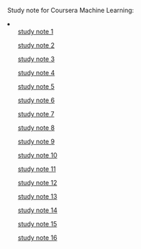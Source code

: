 Study note for Coursera Machine Learning:

<li>
	<ul><a href="https://xiongfeng-jin.github.io/Coursera-Machine-Learning/Study%20Note%201.html">study note 1</a></ul>
	<ul><a href="https://xiongfeng-jin.github.io/Coursera-Machine-Learning/Study%20Note%202.html">study note 2</a></ul>
	<ul><a href="https://xiongfeng-jin.github.io/Coursera-Machine-Learning/Study%20Note%203.html">study note 3</a></ul>
	<ul><a href="https://xiongfeng-jin.github.io/Coursera-Machine-Learning/Study%20Note%204.html">study note 4</a></ul>
	<ul><a href="https://xiongfeng-jin.github.io/Coursera-Machine-Learning/Study%20Note%205.html">study note 5</a></ul>
	<ul><a href="https://xiongfeng-jin.github.io/Coursera-Machine-Learning/Study%20Note%206.html">study note 6</a></ul>
	<ul><a href="https://xiongfeng-jin.github.io/Coursera-Machine-Learning/Study%20Note%207.html">study note 7</a></ul>
	<ul><a href="https://xiongfeng-jin.github.io/Coursera-Machine-Learning/Study%20Note%208.html">study note 8</a></ul>
	<ul><a href="https://xiongfeng-jin.github.io/Coursera-Machine-Learning/Study%20Note%209.html">study note 9</a></ul>
	<ul><a href="https://xiongfeng-jin.github.io/Coursera-Machine-Learning/Study%20Note%2010.html">study note 10</a></ul>
	<ul><a href="https://xiongfeng-jin.github.io/Coursera-Machine-Learning/Study%20Note%2011.html">study note 11</a></ul>
	<ul><a href="https://xiongfeng-jin.github.io/Coursera-Machine-Learning/Study%20Note%2012.html">study note 12</a></ul>
	<ul><a href="https://xiongfeng-jin.github.io/Coursera-Machine-Learning/Study%20Note%2013.html">study note 13</a></ul>
	<ul><a href="https://xiongfeng-jin.github.io/Coursera-Machine-Learning/Study%20Note%2014.html">study note 14</a></ul>
	<ul><a href="https://xiongfeng-jin.github.io/Coursera-Machine-Learning/Study%20Note%2015.html">study note 15</a></ul>
	<ul><a href="https://xiongfeng-jin.github.io/Coursera-Machine-Learning/Study%20Note%2016.html">study note 16</a></ul>
</li>